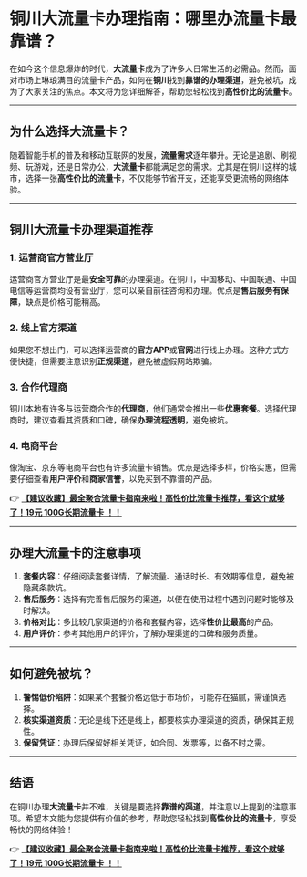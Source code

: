 # 铜川大流量卡办理指南：哪里办流量卡最靠谱？

在如今这个信息爆炸的时代，**大流量卡**成为了许多人日常生活的必需品。然而，面对市场上琳琅满目的流量卡产品，如何在**铜川**找到**靠谱的办理渠道**，避免被坑，成为了大家关注的焦点。本文将为您详细解答，帮助您轻松找到**高性价比的流量卡**。

---

## 为什么选择大流量卡？

随着智能手机的普及和移动互联网的发展，**流量需求**逐年攀升。无论是追剧、刷视频、玩游戏，还是日常办公，**大流量卡**都能满足您的需求。尤其是在铜川这样的城市，选择一张**高性价比的流量卡**，不仅能够节省开支，还能享受更流畅的网络体验。

---

## 铜川大流量卡办理渠道推荐

### 1. 运营商官方营业厅
运营商官方营业厅是最**安全可靠**的办理渠道。在铜川，中国移动、中国联通、中国电信等运营商均设有营业厅，您可以亲自前往咨询和办理。优点是**售后服务有保障**，缺点是价格可能稍高。

### 2. 线上官方渠道
如果您不想出门，可以选择运营商的**官方APP**或**官网**进行线上办理。这种方式方便快捷，但需要注意识别**正规渠道**，避免被虚假网站欺骗。

### 3. 合作代理商
铜川本地有许多与运营商合作的**代理商**，他们通常会推出一些**优惠套餐**。选择代理商时，建议查看其资质和口碑，确保**办理流程透明**，避免被坑。

### 4. 电商平台
像淘宝、京东等电商平台也有许多流量卡销售。优点是选择多样，价格实惠，但需要仔细查看**用户评价**和**商家信誉**，以免买到不靠谱的产品。

👉 **[【建议收藏】最全聚合流量卡指南来啦！高性价比流量卡推荐，看这个就够了！19元 100G长期流量卡 ！！](https://bit.ly/Liuliangka)**

---

## 办理大流量卡的注意事项

1. **套餐内容**：仔细阅读套餐详情，了解流量、通话时长、有效期等信息，避免被隐藏条款坑。
2. **售后服务**：选择有完善售后服务的渠道，以便在使用过程中遇到问题时能够及时解决。
3. **价格对比**：多比较几家渠道的价格和套餐内容，选择**性价比最高**的产品。
4. **用户评价**：参考其他用户的评价，了解办理渠道的口碑和服务质量。

---

## 如何避免被坑？

1. **警惕低价陷阱**：如果某个套餐价格远低于市场价，可能存在猫腻，需谨慎选择。
2. **核实渠道资质**：无论是线下还是线上，都要核实办理渠道的资质，确保其正规性。
3. **保留凭证**：办理后保留好相关凭证，如合同、发票等，以备不时之需。

---

## 结语

在铜川办理**大流量卡**并不难，关键是要选择**靠谱的渠道**，并注意以上提到的注意事项。希望本文能为您提供有价值的参考，帮助您轻松找到**高性价比的流量卡**，享受畅快的网络体验！

👉 **[【建议收藏】最全聚合流量卡指南来啦！高性价比流量卡推荐，看这个就够了！19元 100G长期流量卡 ！！](https://bit.ly/Liuliangka)**